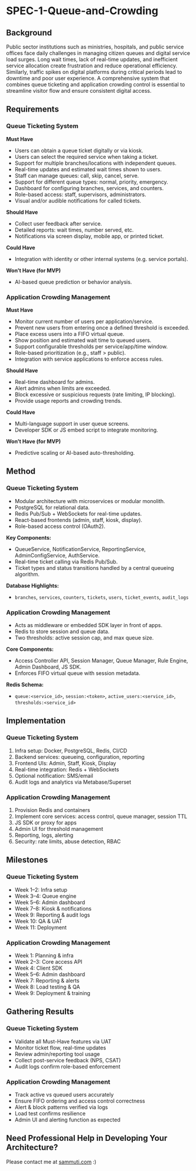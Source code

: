 # SPEC-1-Queue-and-Crowding

## Background

Public sector institutions such as ministries, hospitals, and public service offices face daily challenges in managing citizen queues and digital service load surges. Long wait times, lack of real-time updates, and inefficient service allocation create frustration and reduce operational efficiency. Similarly, traffic spikes on digital platforms during critical periods lead to downtime and poor user experience. A comprehensive system that combines queue ticketing and application crowding control is essential to streamline visitor flow and ensure consistent digital access.

## Requirements

### Queue Ticketing System
**Must Have**
- Users can obtain a queue ticket digitally or via kiosk.
- Users can select the required service when taking a ticket.
- Support for multiple branches/locations with independent queues.
- Real-time updates and estimated wait times shown to users.
- Staff can manage queues: call, skip, cancel, serve.
- Support for different queue types: normal, priority, emergency.
- Dashboard for configuring branches, services, and counters.
- Role-based access: staff, supervisors, administrators.
- Visual and/or audible notifications for called tickets.

**Should Have**
- Collect user feedback after service.
- Detailed reports: wait times, number served, etc.
- Notifications via screen display, mobile app, or printed ticket.

**Could Have**
- Integration with identity or other internal systems (e.g. service portals).

**Won’t Have (for MVP)**
- AI-based queue prediction or behavior analysis.

### Application Crowding Management
**Must Have**
- Monitor current number of users per application/service.
- Prevent new users from entering once a defined threshold is exceeded.
- Place excess users into a FIFO virtual queue.
- Show position and estimated wait time to queued users.
- Support configurable thresholds per service/app/time window.
- Role-based prioritization (e.g., staff > public).
- Integration with service applications to enforce access rules.

**Should Have**
- Real-time dashboard for admins.
- Alert admins when limits are exceeded.
- Block excessive or suspicious requests (rate limiting, IP blocking).
- Provide usage reports and crowding trends.

**Could Have**
- Multi-language support in user queue screens.
- Developer SDK or JS embed script to integrate monitoring.

**Won’t Have (for MVP)**
- Predictive scaling or AI-based auto-thresholding.

## Method

### Queue Ticketing System
- Modular architecture with microservices or modular monolith.
- PostgreSQL for relational data.
- Redis Pub/Sub + WebSockets for real-time updates.
- React-based frontends (admin, staff, kiosk, display).
- Role-based access control (OAuth2).

**Key Components:**
- QueueService, NotificationService, ReportingService, AdminConfigService, AuthService.
- Real-time ticket calling via Redis Pub/Sub.
- Ticket types and status transitions handled by a central queueing algorithm.

**Database Highlights:**
- `branches`, `services`, `counters`, `tickets`, `users`, `ticket_events`, `audit_logs`

### Application Crowding Management
- Acts as middleware or embedded SDK layer in front of apps.
- Redis to store session and queue data.
- Two thresholds: active session cap, and max queue size.

**Core Components:**
- Access Controller API, Session Manager, Queue Manager, Rule Engine, Admin Dashboard, JS SDK.
- Enforces FIFO virtual queue with session metadata.

**Redis Schema:**
- `queue:<service_id>`, `session:<token>`, `active_users:<service_id>`, `thresholds:<service_id>`

## Implementation

### Queue Ticketing System
1. Infra setup: Docker, PostgreSQL, Redis, CI/CD
2. Backend services: queueing, configuration, reporting
3. Frontend UIs: Admin, Staff, Kiosk, Display
4. Real-time integration: Redis + WebSockets
5. Optional notification: SMS/email
6. Audit logs and analytics via Metabase/Superset

### Application Crowding Management
1. Provision Redis and containers
2. Implement core services: access control, queue manager, session TTL
3. JS SDK or proxy for apps
4. Admin UI for threshold management
5. Reporting, logs, alerting
6. Security: rate limits, abuse detection, RBAC

## Milestones

### Queue Ticketing System
- Week 1–2: Infra setup
- Week 3–4: Queue engine
- Week 5–6: Admin dashboard
- Week 7–8: Kiosk & notifications
- Week 9: Reporting & audit logs
- Week 10: QA & UAT
- Week 11: Deployment

### Application Crowding Management
- Week 1: Planning & infra
- Week 2–3: Core access API
- Week 4: Client SDK
- Week 5–6: Admin dashboard
- Week 7: Reporting & alerts
- Week 8: Load testing & QA
- Week 9: Deployment & training

## Gathering Results

### Queue Ticketing System
- Validate all Must-Have features via UAT
- Monitor ticket flow, real-time updates
- Review admin/reporting tool usage
- Collect post-service feedback (NPS, CSAT)
- Audit logs confirm role-based enforcement

### Application Crowding Management
- Track active vs queued users accurately
- Ensure FIFO ordering and access control correctness
- Alert & block patterns verified via logs
- Load test confirms resilience
- Admin UI and alerting function as expected

## Need Professional Help in Developing Your Architecture?

Please contact me at [sammuti.com](https://sammuti.com) :)

